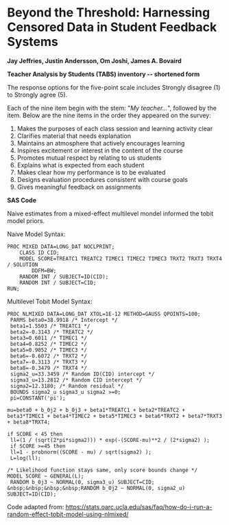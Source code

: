 # Beyond the Threshold: Harnessing Censored Data in Student Feedback Systems
**Jay Jeffries, Justin Andersson, Om Joshi, James A. Bovaird**

**Teacher Analysis by Students (TABS) inventory -- shortened form**

The response options for the five-point scale includes Strongly disagree (1) to Strongly agree (5).

Each of the nine item begin with the stem: "*My teacher...*", followed by the item. Below are the nine items in the order they appeared on the survey:

1. Makes the purposes of each class session and learning activity clear
2. Clarifies material that needs explanation
3. Maintains an atmosphere that actively encourages learning
4. Inspires excitement or interest in the content of the course
5. Promotes mutual respect by relating to us students
6. Explains what is expected from each student
7. Makes clear how my performance is to be evaluated
8. Designs evaluation procedures consistent with course goals
9. Gives meaningful feedback on assignments

**SAS Code**

Naive estimates from a mixed-effect multilevel mondel informed the tobit model priors.

Naive Model Syntax:
```
PROC MIXED DATA=LONG_DAT NOCLPRINT;
	CLASS ID CID;
	MODEL SCORE=TREATC1 TREATC2 TIMEC1 TIMEC2 TIMEC3 TRXT2 TRXT3 TRXT4 / SOLUTION 
		DDFM=BW;
	RANDOM INT / SUBJECT=ID(CID);
	RANDOM INT / SUBJECT=CID;
RUN;
```

Multilevel Tobit Model Syntax:
```
PROC NLMIXED DATA=LONG_DAT XTOL=1E-12 METHOD=GAUSS QPOINTS=100;
 PARMS beta0=38.9918 /* Intercept */
 beta1=1.5503 /* TREATC1 */
 beta2=-0.3143 /* TREATC2 */
 beta3=0.6011 /* TIMEC1 */
 beta4=0.8252 /* TIMEC2 */
 beta5=0.9052 /* TIMEC3 */
 beta6=-0.6072 /* TRXT2 */
 beta7=-0.3113 /* TRXT3 */
 beta8=-0.3479 /* TRXT4 */
 sigma2_u=33.3459 /* Random ID(CID) intercept */
 sigma3_u=13.2812 /* Random CID intercept */
 sigma2=12.3180; /* Random residual */
 BOUNDS sigma2_u sigma3_u sigma2 >=0;
 pi=CONSTANT('pi');

mu=beta0 + b_0j2 + b_0j3 + beta1*TREATC1 + beta2*TREATC2 + beta3*TIMEC1 + beta4*TIMEC2 + beta5*TIMEC3 + beta6*TRXT2 + beta7*TRXT3 + beta8*TRXT4;

if SCORE < 45 then 
 ll=(1 / (sqrt(2*pi*sigma2))) * exp(-(SCORE-mu)**2 / (2*sigma2) );
 if SCORE >=45 then
 ll=1 - probnorm((SCORE - mu) / sqrt(sigma2) );
 L=log(ll);

/* Likelihood function stays same, only score bounds change */
MODEL SCORE ~ GENERAL(L);
 RANDOM b_0j3 ~ NORMAL(0, sigma3_u) SUBJECT=CID;
&nbsp;&nbsp;&nbsp;&nbsp;RANDOM b_0j2 ~ NORMAL(0, sigma2_u) SUBJECT=ID(CID);
```

Code adapted from: <https://stats.oarc.ucla.edu/sas/faq/how-do-i-run-a-random-effect-tobit-model-using-nlmixed/>
